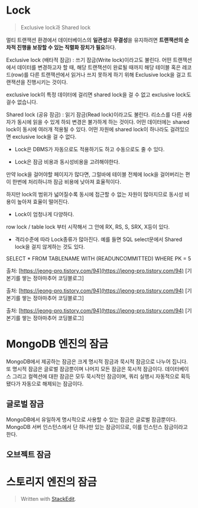 # Lock

>Exclusive lock과 Shared lock

멀티 트랜잭션 환경에서 데이터베이스의  **일관성**과  **무결성**을 유지하려면  **트랜잭션의 순차적 진행을 보장할 수 있는 직렬화 장치가 필요**하다.

Exclusive lock (배타적 잠금)
: 쓰기 잠금(Write lock)이라고도 불린다. 
어떤 트랜잭션에서 데이터를 변경하고자 할 때, 해당 트랜잭션이 완료될 때까지 해당 테이블 혹은 레코드(row)를 다른 트랜잭션에서 읽거나 쓰지 못하게 하기 위해 Exclusive lock을 걸고 트랜잭션을 진행시키는 것이다.

exclusive lock이 특정 데이터에 걸리면 shared lock을 걸 수 없고 exclusive lock도 걸수 없습니다.

Shared lock (공유 잠금)
: 읽기 잠금(Read lock)이라고도 불린다. 
리소스를 다른 사용자가 동시에 읽을 수 있게 하되 변경은 불가하게 하는 것이다.
어떤 데이터에는 shared lock이 동시에 여러개 적용될 수 있다.
어떤 자원에 shared lock이 하나라도 걸려있으면 exclusive lock을 걸 수 없다.


* Lock은 DBMS가 자동으로도 적용하기도 하고 수동으로도 줄 수 있다.  

* Lock은 잠금 비용과 동시성비용을 고려해야한다.

만약 lock을 걸어야할 페이지가 많다면, 그럴바에 테이블 전체에 lock을 걸어버리는 편이 한번에 처리하니까 잠금 비용에 낮아져 효율적이다.

하지만 lock의 범위가 넓어질수록 동시에 접근할 수 없는 자원이 많아지므로 동시성 비용이 높아져 효율이 떨어진다.

* Lock이 엄청나게 다양하다.

row lock / table lock 부터 시작해서 그 안에 RX, RS, S, SRX, X등이 있다.

* 격리수준에 따라 Lock종류가 많아진다. 예를 들면 SQL select문에서 Shared lock을 걸지 않게하는 것도 있다.

SELECT * FROM TABLENAME WITH (READUNCOMMITTED) WHERE PK = 5

  
  
출처: [https://jeong-pro.tistory.com/94](https://jeong-pro.tistory.com/94) [기본기를 쌓는 정아마추어 코딩블로그]  
  
출처: [https://jeong-pro.tistory.com/94](https://jeong-pro.tistory.com/94) [기본기를 쌓는 정아마추어 코딩블로그]  
  
출처: [https://jeong-pro.tistory.com/94](https://jeong-pro.tistory.com/94) [기본기를 쌓는 정아마추어 코딩블로그]


# MongoDB 엔진의 잠금

MongoDB에서 제공하는 잠금은 크게 명시적 잠금과 묵시적 잠금으로 나누어 집니다. 또 명시적 잠금은 글로벌 잠금뿐이며 나머지 모든 잠금은 묵시적 잠금이다.  데이터베이스 그리고 컬렉션에 대한 잠금은 모두 묵시적인 잠금이며, 쿼리 실행시 자동적으로 획득됐다가 자동으로 해제되는 잠금이다. 

## 글로벌 잠금

MongoDB에서 유일하게 명시적으로 사용할 수 있는 잠금은 글로벌 잠금뿐이다. MongoDB 서버 인스턴스에서 단 하나만 있는 잠금이므로, 이를 인스턴스 잠금이라고 한다.  

## 오브젝트 잠금

# 스토리지 엔진의 잠금


> Written with [StackEdit](https://stackedit.io/).
<!--stackedit_data:
eyJoaXN0b3J5IjpbNTAzMzU2Njg2LDE4NjQ5MzY2OTMsLTY5ND
UzOTMxOSwxNTIyOTYxMTE2XX0=
-->